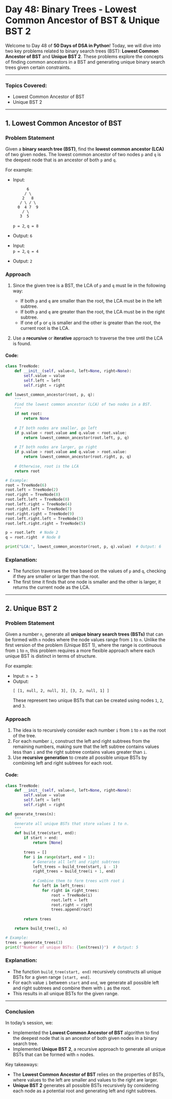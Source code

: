 # **Day 48: Binary Trees - Lowest Common Ancestor of BST & Unique BST 2**

Welcome to Day 48 of **50 Days of DSA in Python**! Today, we will dive into two key problems related to binary search trees (BST): **Lowest Common Ancestor of BST** and **Unique BST 2**. These problems explore the concepts of finding common ancestors in a BST and generating unique binary search trees given certain constraints.

---

### **Topics Covered:**
- Lowest Common Ancestor of BST
- Unique BST 2

---

## **1. Lowest Common Ancestor of BST**

### **Problem Statement**  
Given a **binary search tree (BST)**, find the **lowest common ancestor (LCA)** of two given nodes. The lowest common ancestor of two nodes `p` and `q` is the deepest node that is an ancestor of both `p` and `q`.

For example:
- Input:  
  ```
        6
       / \
      2   8
     / \ / \
    0  4 7  9
      / \
     3  5
  ```
  `p = 2`, `q = 8`
- Output: `6`

- Input:  
  `p = 2`, `q = 4`
- Output: `2`

### **Approach**

1. Since the given tree is a BST, the LCA of `p` and `q` must lie in the following way:
   - If both `p` and `q` are smaller than the root, the LCA must be in the left subtree.
   - If both `p` and `q` are greater than the root, the LCA must be in the right subtree.
   - If one of `p` or `q` is smaller and the other is greater than the root, the current root is the LCA.
   
2. Use a **recursive** or **iterative** approach to traverse the tree until the LCA is found.

#### **Code:**
```python
class TreeNode:
    def __init__(self, value=0, left=None, right=None):
        self.value = value
        self.left = left
        self.right = right

def lowest_common_ancestor(root, p, q):
    """
    Find the lowest common ancestor (LCA) of two nodes in a BST.
    """
    if not root:
        return None
    
    # If both nodes are smaller, go left
    if p.value < root.value and q.value < root.value:
        return lowest_common_ancestor(root.left, p, q)
    
    # If both nodes are larger, go right
    if p.value > root.value and q.value > root.value:
        return lowest_common_ancestor(root.right, p, q)
    
    # Otherwise, root is the LCA
    return root

# Example:
root = TreeNode(6)
root.left = TreeNode(2)
root.right = TreeNode(8)
root.left.left = TreeNode(0)
root.left.right = TreeNode(4)
root.right.left = TreeNode(7)
root.right.right = TreeNode(9)
root.left.right.left = TreeNode(3)
root.left.right.right = TreeNode(5)

p = root.left  # Node 2
q = root.right  # Node 8

print("LCA:", lowest_common_ancestor(root, p, q).value)  # Output: 6
```

### **Explanation:**
- The function traverses the tree based on the values of `p` and `q`, checking if they are smaller or larger than the root.
- The first time it finds that one node is smaller and the other is larger, it returns the current node as the LCA.

---

## **2. Unique BST 2**

### **Problem Statement**  
Given a number `n`, generate all **unique binary search trees (BSTs)** that can be formed with `n` nodes where the node values range from `1` to `n`. Unlike the first version of the problem (Unique BST 1), where the range is continuous from `1` to `n`, this problem requires a more flexible approach where each unique BST is distinct in terms of structure.

For example:
- Input: `n = 3`
- Output:  
  ```
  [ [1, null, 2, null, 3], [3, 2, null, 1] ]
  ```
  These represent two unique BSTs that can be created using nodes `1`, `2`, and `3`.

### **Approach**

1. The idea is to recursively consider each number `i` from `1` to `n` as the root of the tree.
2. For each number `i`, construct the left and right subtrees from the remaining numbers, making sure that the left subtree contains values less than `i` and the right subtree contains values greater than `i`.
3. Use **recursive generation** to create all possible unique BSTs by combining left and right subtrees for each root.

#### **Code:**
```python
class TreeNode:
    def __init__(self, value=0, left=None, right=None):
        self.value = value
        self.left = left
        self.right = right

def generate_trees(n):
    """
    Generate all unique BSTs that store values 1 to n.
    """
    def build_tree(start, end):
        if start > end:
            return [None]
        
        trees = []
        for i in range(start, end + 1):
            # Generate all left and right subtrees
            left_trees = build_tree(start, i - 1)
            right_trees = build_tree(i + 1, end)
            
            # Combine them to form trees with root i
            for left in left_trees:
                for right in right_trees:
                    root = TreeNode(i)
                    root.left = left
                    root.right = right
                    trees.append(root)
        
        return trees

    return build_tree(1, n)

# Example:
trees = generate_trees(3)
print(f"Number of unique BSTs: {len(trees)}")  # Output: 5
```

### **Explanation:**
- The function `build_tree(start, end)` recursively constructs all unique BSTs for a given range `[start, end]`.
- For each value `i` between `start` and `end`, we generate all possible left and right subtrees and combine them with `i` as the root.
- This results in all unique BSTs for the given range.

---

### **Conclusion**

In today’s session, we:
- Implemented the **Lowest Common Ancestor of BST** algorithm to find the deepest node that is an ancestor of both given nodes in a binary search tree.
- Implemented **Unique BST 2**, a recursive approach to generate all unique BSTs that can be formed with `n` nodes.

Key takeaways:
- The **Lowest Common Ancestor of BST** relies on the properties of BSTs, where values to the left are smaller and values to the right are larger.
- **Unique BST 2** generates all possible BSTs recursively by considering each node as a potential root and generating left and right subtrees.